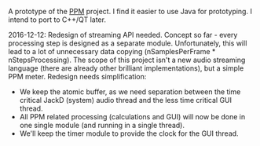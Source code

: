 A prototype of the [PPM](https://github.com/ustegrew/PPM) project. I find it easier to use Java for prototyping. I intend to port to C++/QT later.
 
2016-12-12: Redesign of streaming API needed. Concept so far - every processing 
step is designed as a separate module. Unfortunately, this will lead to a lot of 
unnecessary data copying (nSamplesPerFrame * nStepsProcessing). The scope of this
project isn't a new audio streaming language (there are already other brilliant 
implementations), but a simple PPM meter. Redesign needs simplification:

*   We keep the atomic buffer, as we need separation between the time critical
    JackD (system) audio thread and the less time critical GUI thread. 
*   All PPM related processing (calculations and GUI) will now be done in 
    one single module (and running in a single thread).
*   We'll keep the timer module to provide the clock for the GUI thread.


 
